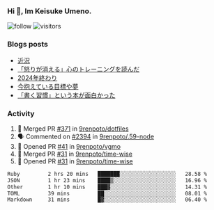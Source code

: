 ### Hi 👋, Im Keisuke Umeno.

<!--
**9renpoto/9renpoto** is a ✨ _special_ ✨ repository because its `README.md` (this file) appears on your GitHub profile.

Here are some ideas to get you started:

- 🔭 I’m currently working on ...
- 🌱 I’m currently learning ...
- 👯 I’m looking to collaborate on ...
- 🤔 I’m looking for help with ...
- 💬 Ask me about ...
- 📫 How to reach me: ...
- 😄 Pronouns: ...
- ⚡ Fun fact: ...
-->

![follow](https://img.shields.io/github/followers/9renpoto?label=Follow&style=social)
![visitors](https://komarev.com/ghpvc/?username=9renpoto&label=Profile%20views&color=0e75b6&style=flat)

### Blogs posts

<!-- BLOG-POST-LIST:START -->
- [近況](https://9renpoto.win/entry/2025/04/05/current_status)
- [「怒りが消える」心のトレーニングを読んだ](https://9renpoto.win/entry/2025/02/01/anger-management)
- [2024年終わり](https://9renpoto.win/entry/2024/12/31/2024-end)
- [今抱えている目標や夢](https://9renpoto.win/entry/2024/12/02/objective)
- [「書く習慣」という本が面白かった](https://9renpoto.win/entry/2024/11/11/leave_a_feeling_sad)
<!-- BLOG-POST-LIST:END -->

### Activity

<!--START_SECTION:activity-->
1. 🎉 Merged PR [#371](https://github.com/9renpoto/dotfiles/pull/371) in [9renpoto/dotfiles](https://github.com/9renpoto/dotfiles)
2. 🗣 Commented on [#2394](https://github.com/9renpoto/.59-node/pull/2394#issuecomment-3323808376) in [9renpoto/.59-node](https://github.com/9renpoto/.59-node)
3. 💪 Opened PR [#41](https://github.com/9renpoto/vgmo/pull/41) in [9renpoto/vgmo](https://github.com/9renpoto/vgmo)
4. 🎉 Merged PR [#31](https://github.com/9renpoto/time-wise/pull/31) in [9renpoto/time-wise](https://github.com/9renpoto/time-wise)
5. 💪 Opened PR [#31](https://github.com/9renpoto/time-wise/pull/31) in [9renpoto/time-wise](https://github.com/9renpoto/time-wise)
<!--END_SECTION:activity-->

<!--START_SECTION:waka-->

```txt
Ruby         2 hrs 20 mins   ███████░░░░░░░░░░░░░░░░░░   28.58 %
JSON         1 hr 23 mins    ████▒░░░░░░░░░░░░░░░░░░░░   16.96 %
Other        1 hr 10 mins    ███▓░░░░░░░░░░░░░░░░░░░░░   14.31 %
TOML         39 mins         ██░░░░░░░░░░░░░░░░░░░░░░░   08.01 %
Markdown     31 mins         █▓░░░░░░░░░░░░░░░░░░░░░░░   06.40 %
```

<!--END_SECTION:waka-->
